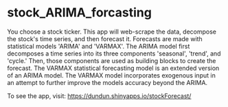 # stock_ARIMA_forcasting
You choose a stock ticker. This app will web-scrape the data, decompose the stock's time series, and then forecast it. Forecasts are made with statistical models 'ARIMA' and 'VARMAX'. The ARIMA model first decomposes a time series into its three components 'seasonal', 'trend', and 'cycle.' Then, those components are used as building blocks to create the forecast. The VARMAX statistical forecasting model is an extended version of an ARIMA model. The VARMAX model incorporates exogenous input in an attempt to further improve the models accuracy beyond the ARIMA.  

To see the app, visit: https://dundun.shinyapps.io/stockForecast/
